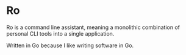 # Ro

Ro is a command line assistant, meaning a monolithic combination of personal CLI tools into a single application.

Written in Go because I like writing software in Go. 
